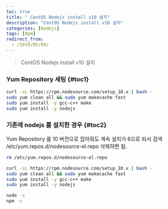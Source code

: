 ```yaml
---
toc: true
title: " CentOS Nodejs install v10 설치"
description: "CentOS Nodejs install v10 설치" 
categories: [Nodejs]
tags: [Npm]
redirect_from:
  - /2019/05/09/
---
```


> CentOS Nodejs install v10 설치

### Yum Repository 세팅 {#toc1}

```bash
curl -sL https://rpm.nodesource.com/setup_10.x | bash -
sudo yum clean all && sudo yum makecache fast
sudo yum install -y gcc-c++ make
sudo yum install -y nodejs
```


### 기존에 nodejs 를 설치한 경우 {#toc2}

Yum Repository 를 10 버전으로 잡아줘도 계속 설치가 6으로 되서 검색  
/etc/yum.repos.d/nodesource-el.repo 삭제하면 됨.

```bash
rm /etc/yum.repos.d/nodesource-el.repo

curl -sL https://rpm.nodesource.com/setup_10.x | bash -
sudo yum clean all && sudo yum makecache fast
sudo yum install -y gcc-c++ make
sudo yum install -y nodejs

node -v
npm -v
```

[^1]: This is a footnote.

[kramdown]: https://kramdown.gettalong.org/
[My Blog]: https://marindie.github.io